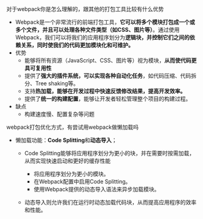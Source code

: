 对于webpack你是怎么理解的，跟其他的打包工具比较有什么优势
- Webpack是一个非常流行的前端打包工具，**它可以将多个模块打包成一个或多个文件，并且可以处理各种文件类型（如CSS、图片等）**。通过使用Webpack，我们可以将我们的应用程序划分为**逻辑块，并控制它们之间的依赖关系，同时使我们的代码更加模块化和可维护。**
- 优势
    - 能够将所有资源（JavaScript、CSS、图片等）视为模块，**从而使代码更具可复用性**
    - 提供了**强大的插件系统，可以实现各种自动化任务**，如代码压缩、代码拆分、Tree shaking等。
    - 支持**热加载，能够在开发过程中快速反馈修改结果，提高开发效率。**
    - 提供了**统一的构建配置**，能够让开发者轻松管理整个项目的构建过程。
- 缺点
    - 构建速度慢、配置复杂等问题

webpack打包优化方式，有尝试用webpack做懒加载吗
- 懒加载功能：**Code Splitting**和**动态导入**；
    - Code Splitting能够将应用程序划分为更小的块，并在需要时按需加载，从而实现快速启动和更好的缓存性能
        - 将应用程序划分为更小的模块。
        - 在Webpack配置中启用Code Splitting。
        - 使用Webpack提供的动态导入语法来异步加载模块。

    - 动态导入则允许我们在运行时动态加载代码块，从而提高应用程序的效率和性能。